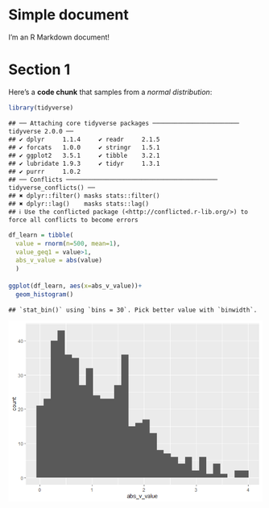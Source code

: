 Simple document
================

I’m an R Markdown document!

# Section 1

Here’s a **code chunk** that samples from a *normal distribution*:

``` r
library(tidyverse)
```

    ## ── Attaching core tidyverse packages ──────────────────────── tidyverse 2.0.0 ──
    ## ✔ dplyr     1.1.4     ✔ readr     2.1.5
    ## ✔ forcats   1.0.0     ✔ stringr   1.5.1
    ## ✔ ggplot2   3.5.1     ✔ tibble    3.2.1
    ## ✔ lubridate 1.9.3     ✔ tidyr     1.3.1
    ## ✔ purrr     1.0.2     
    ## ── Conflicts ────────────────────────────────────────── tidyverse_conflicts() ──
    ## ✖ dplyr::filter() masks stats::filter()
    ## ✖ dplyr::lag()    masks stats::lag()
    ## ℹ Use the conflicted package (<http://conflicted.r-lib.org/>) to force all conflicts to become errors

``` r
df_learn = tibble(
  value = rnorm(n=500, mean=1),
  value_geq1 = value>1,
  abs_v_value = abs(value)
  )

ggplot(df_learn, aes(x=abs_v_value))+
  geom_histogram()
```

    ## `stat_bin()` using `bins = 30`. Pick better value with `binwidth`.

![](template_files/figure-gfm/unnamed-chunk-1-1.png)<!-- -->
